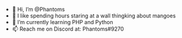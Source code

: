 - 👋 Hi, I’m @Phantoms
- 👀 I like spending hours staring at a wall thingking about mangoes 
- 🌱 I’m currently learning PHP and Python
- 📫 Reach me on Discord at: Phantoms#9270

<!---
PhantomsOP/PhantomsOP is a ✨ special ✨ repository because its `README.md` (this file) appears on your GitHub profile.
You can click the Preview link to take a look at your changes.
--->
